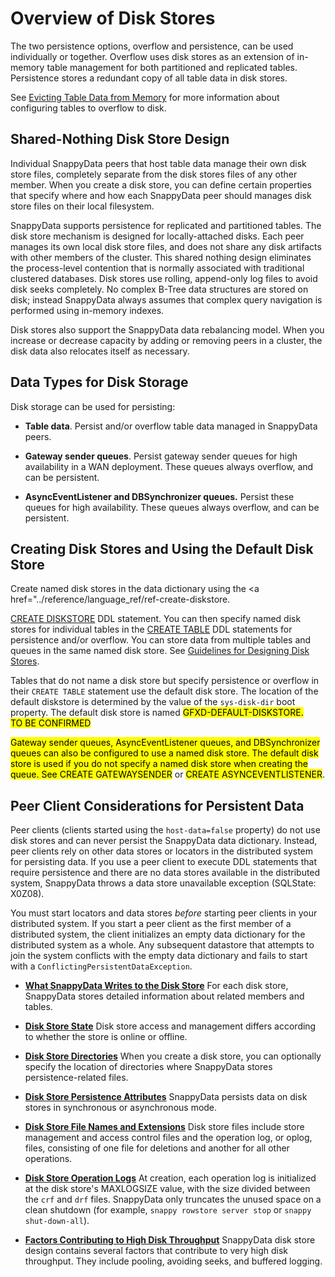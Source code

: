 # Overview of Disk Stores

The two persistence options, overflow and persistence, can be used individually or together. Overflow uses disk stores as an extension of in-memory table management for both partitioned and replicated tables. Persistence stores a redundant copy of all table data in disk stores.

See [Evicting Table Data from Memory](../evicting_table_data_from_memory.md) for more information about configuring tables to overflow to disk.


## Shared-Nothing Disk Store Design

Individual SnappyData peers that host table data manage their own disk store files, completely separate from the disk stores files of any other member. When you create a disk store, you can define certain properties that specify where and how each SnappyData peer should manages disk store files on their local filesystem.

SnappyData supports persistence for replicated and partitioned tables. The disk store mechanism is designed for locally-attached disks. Each peer manages its own local disk store files, and does not share any disk artifacts with other members of the cluster. This shared nothing design eliminates the process-level contention that is normally associated with traditional clustered databases. Disk stores use rolling, append-only log files to avoid disk seeks completely. No complex B-Tree data structures are stored on disk; instead SnappyData always assumes that complex query navigation is performed using in-memory indexes.

Disk stores also support the SnappyData data rebalancing model. When you increase or decrease capacity by adding or removing peers in a cluster, the disk data also relocates itself as necessary.

## Data Types for Disk Storage

Disk storage can be used for persisting:

-   **Table data**. Persist and/or overflow table data managed in SnappyData peers.

-   **Gateway sender queues**. Persist gateway sender queues for high availability in a WAN deployment. These queues always overflow, and can be persistent.

-   **AsyncEventListener and DBSynchronizer queues.** Persist these queues for high availability. These queues always overflow, and can be persistent.

## Creating Disk Stores and Using the Default Disk Store

Create named disk stores in the data dictionary using the <a href="../reference/language_ref/ref-create-diskstore.

[CREATE DISKSTORE](../../../reference/sql_reference/create-diskstore.md) DDL statement. You can then specify named disk stores for individual tables in the [CREATE TABLE](../../../reference/sql_reference/create-table/) DDL statements for persistence and/or overflow. You can store data from multiple tables and queues in the same named disk store. See [Guidelines for Designing Disk Stores](using_disk_stores.md).

Tables that do not name a disk store but specify persistence or overflow in their `CREATE TABLE` statement use the default disk store. The location of the default diskstore is determined by the value of the `sys-disk-dir` boot property. The default disk store is named <mark>GFXD-DEFAULT-DISKSTORE. </br>TO BE CONFIRMED</mark>

<mark>Gateway sender queues, AsyncEventListener queues, and DBSynchronizer queues can also be configured to use a named disk store. The default disk store is used if you do not specify a named disk store when creating the queue. See CREATE GATEWAYSENDER</mark> or <mark>CREATE ASYNCEVENTLISTENER</mark>.

## Peer Client Considerations for Persistent Data

Peer clients (clients started using the `host-data=false` property) do not use disk stores and can never persist the SnappyData data dictionary. Instead, peer clients rely on other data stores or locators in the distributed system for persisting data. If you use a peer client to execute DDL statements that require persistence and there are no data stores available in the distributed system, SnappyData throws a data store unavailable exception (SQLState: X0Z08).

You must start locators and data stores *before* starting peer clients in your distributed system. If you start a peer client as the first member of a distributed system, the client initializes an empty data dictionary for the distributed system as a whole. Any subsequent datastore that attempts to join the system conflicts with the empty data dictionary and fails to start with a `ConflictingPersistentDataException`.

-   **[What SnappyData Writes to the Disk Store](disk-store-contents.md)**
    For each disk store, SnappyData stores detailed information about related members and tables.

-   **[Disk Store State](disk-store-state.md)**
    Disk store access and management differs according to whether the store is online or offline.

-   **[Disk Store Directories](disk_store_directories.md)**
    When you create a disk store, you can optionally specify the location of directories where SnappyData stores persistence-related files.

-   **[Disk Store Persistence Attributes](disk_store_persistence_modes.md)**
    SnappyData persists data on disk stores in synchronous or asynchronous mode.

-   **[Disk Store File Names and Extensions](file_names_and_extensions.md)**
    Disk store files include store management and access control files and the operation log, or oplog, files, consisting of one file for deletions and another for all other operations.

-   **[Disk Store Operation Logs](operation_logs.md)**
    At creation, each operation log is initialized at the disk store's MAXLOGSIZE value, with the size divided between the `crf` and `drf` files. SnappyData only truncates the unused space on a clean shutdown (for example, `snappy rowstore server stop` or `snappy shut-down-all`).

-   **[Factors Contributing to High Disk Throughput](disk-store-throughput.md)**
    SnappyData disk store design contains several factors that contribute to very high disk throughput. They include pooling, avoiding seeks, and buffered logging.
